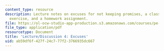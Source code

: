 ```yaml
---
content_type: resource
description: Lecture notes on excuses for not keeping promises, a class participation
  exercise, and a homework assignment.
file: https://ol-ocw-studio-app-production.s3.amazonaws.com/courses/pe-550-designing-your-life-spring-2009/ab59df6f427f24c777f23766935dc667_MITPE_550iap09_s09_lec04.pdf
file_type: application/pdf
resourcetype: Document
title: 'Lecture/Discussion 4: Excuses'
uid: ab59df6f-427f-24c7-77f2-3766935dc667
---
```

